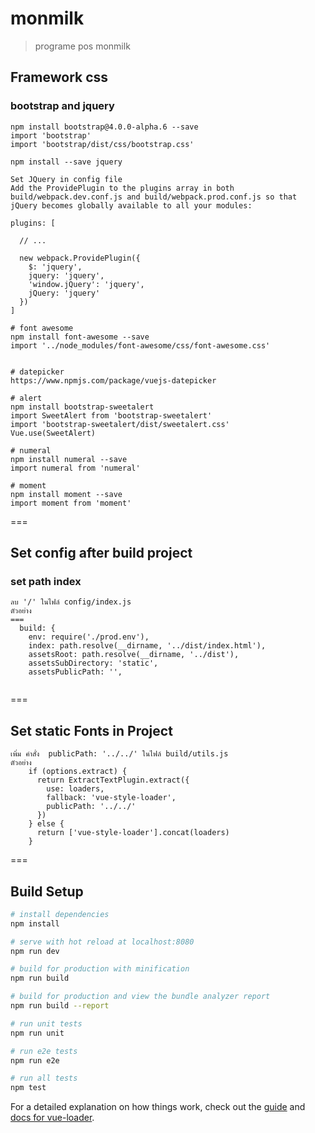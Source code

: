 # monmilk

> programe pos monmilk

## Framework css

### bootstrap and jquery

```
npm install bootstrap@4.0.0-alpha.6 --save
import 'bootstrap'
import 'bootstrap/dist/css/bootstrap.css'

npm install --save jquery

Set JQuery in config file 
Add the ProvidePlugin to the plugins array in both build/webpack.dev.conf.js and build/webpack.prod.conf.js so that jQuery becomes globally available to all your modules:

plugins: [

  // ...

  new webpack.ProvidePlugin({
    $: 'jquery',
    jquery: 'jquery',
    'window.jQuery': 'jquery',
    jQuery: 'jquery'
  })
]

# font awesome
npm install font-awesome --save
import '../node_modules/font-awesome/css/font-awesome.css'


# datepicker
https://www.npmjs.com/package/vuejs-datepicker

# alert 
npm install bootstrap-sweetalert
import SweetAlert from 'bootstrap-sweetalert'
import 'bootstrap-sweetalert/dist/sweetalert.css'
Vue.use(SweetAlert)

# numeral
npm install numeral --save
import numeral from 'numeral'

# moment
npm install moment --save
import moment from 'moment' 

```

===

## Set config after build project
### set path index
```
ลบ '/' ในไฟล์ config/index.js
ตัวอย่าง
===
  build: {
    env: require('./prod.env'),
    index: path.resolve(__dirname, '../dist/index.html'),
    assetsRoot: path.resolve(__dirname, '../dist'),
    assetsSubDirectory: 'static',
    assetsPublicPath: '',
    
```
===

## Set static Fonts in Project
```
เพิ่ม คำสั่ง  publicPath: '../../' ในไฟล์ build/utils.js 
ตัวอย่าง 
	if (options.extract) {
      return ExtractTextPlugin.extract({
        use: loaders,
        fallback: 'vue-style-loader',
        publicPath: '../../'
      })
    } else {
      return ['vue-style-loader'].concat(loaders)
    }
```
===
## Build Setup

``` bash
# install dependencies
npm install

# serve with hot reload at localhost:8080
npm run dev

# build for production with minification
npm run build

# build for production and view the bundle analyzer report
npm run build --report

# run unit tests
npm run unit

# run e2e tests
npm run e2e

# run all tests
npm test
```

For a detailed explanation on how things work, check out the [guide](http://vuejs-templates.github.io/webpack/) and [docs for vue-loader](http://vuejs.github.io/vue-loader).

